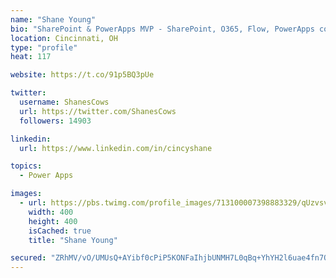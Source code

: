 ```yaml
---
name: "Shane Young"
bio: "SharePoint & PowerApps MVP - SharePoint, O365, Flow, PowerApps consulting? @PowerApps911 | Pure Snark? You found it."
location: Cincinnati, OH
type: "profile"
heat: 117

website: https://t.co/91p5BQ3pUe

twitter:
  username: ShanesCows
  url: https://twitter.com/ShanesCows
  followers: 14903

linkedin:
  url: https://www.linkedin.com/in/cincyshane

topics:
  - Power Apps

images:
  - url: https://pbs.twimg.com/profile_images/713100007398883329/qUzvsvQ3_400x400.jpg
    width: 400
    height: 400
    isCached: true
    title: "Shane Young"

secured: "ZRhMV/vO/UMUsQ+AYibf0cPiP5KONFaIhjbUNMH7L0qBq+YhYH2l6uae4fn7Orvd7L7c259LbILwNhDxLzpXN55OMtGkf7/eBkI56239ynu75t6ry51Ugph9KPUhMiO9DGMyeFiZ2jrYxU8qOx2MVX0gOrtmZQz/PeyapS4Ov2HLofrhnrGRnqCEAkahn7KFmgnEH0tRQVCLCxEGgOaKxxYn1DHeLpcl9odh8InftY9k/0W+XnwEck0IyURXWdwBUoTvdkZLUXAA07pL/PYOulcmiQFGhE3HtXigjkk3Tdr+102Q3v5GyImWclJ9QW5LOLMApvBYjEuic804L3u0xMZzaNAAM5pp5Umr/iqzFqkERW8zjDJwp7xKa7ZJqwG8q+/19if+FgWzhdVPcVNy5y83XUF617SGGPrxKq49iKo=;oHuQ7A81AvUJblU+9ab/MQ=="
---
```


